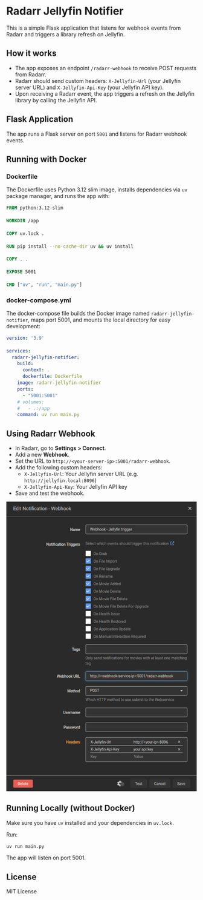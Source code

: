 # Radarr Jellyfin Notifier

This is a simple Flask application that listens for webhook events from Radarr and triggers a library refresh on Jellyfin.

## How it works

- The app exposes an endpoint `/radarr-webhook` to receive POST requests from Radarr.
- Radarr should send custom headers: `X-Jellyfin-Url` (your Jellyfin server URL) and `X-Jellyfin-Api-Key` (your Jellyfin API key).
- Upon receiving a Radarr event, the app triggers a refresh on the Jellyfin library by calling the Jellyfin API.

## Flask Application

The app runs a Flask server on port `5001` and listens for Radarr webhook events.

## Running with Docker

### Dockerfile

The Dockerfile uses Python 3.12 slim image, installs dependencies via `uv` package manager, and runs the app with:

```dockerfile
FROM python:3.12-slim

WORKDIR /app

COPY uv.lock .

RUN pip install --no-cache-dir uv && uv install

COPY . .

EXPOSE 5001

CMD ["uv", "run", "main.py"]
```

### docker-compose.yml

The docker-compose file builds the Docker image named `radarr-jellyfin-notifier`, maps port 5001, and mounts the local directory for easy development:

```yaml
version: '3.9'

services:
  radarr-jellyfin-notifier:
    build:
      context: .
      dockerfile: Dockerfile
    image: radarr-jellyfin-notifier
    ports:
      - "5001:5001"
    # volumes:
    #   - .:/app
    command: uv run main.py
```

## Using Radarr Webhook

- In Radarr, go to **Settings > Connect**.
- Add a new **Webhook**.
- Set the URL to `http://<your-server-ip>:5001/radarr-webhook`.
- Add the following custom headers:
  - `X-Jellyfin-Url`: Your Jellyfin server URL (e.g. `http://jellyfin.local:8096`)
  - `X-Jellyfin-Api-Key`: Your Jellyfin API key
- Save and test the webhook.

![Alt text](readme/radarr.png)

## Running Locally (without Docker)

Make sure you have `uv` installed and your dependencies in `uv.lock`.

Run:

```bash
uv run main.py
```

The app will listen on port 5001.

## License

MIT License
